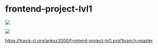 # frontend-project-lvl1
<a href="https://codeclimate.com/github/ankoz2000/frontend-project-lvl1/maintainability"><img src="https://api.codeclimate.com/v1/badges/8019c68ea422f462d33d/maintainability" /></a>

<a href="https://codeclimate.com/github/ankoz2000/frontend-project-lvl1/test_coverage"><img src="https://api.codeclimate.com/v1/badges/8019c68ea422f462d33d/test_coverage" /></a>

https://travis-ci.org/ankoz2000/frontend-project-lvl1.svg?branch=master
